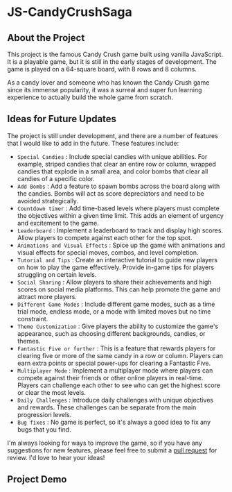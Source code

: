 # JS-CandyCrushSaga

## About the Project
This project is the famous Candy Crush game built using vanilla JavaScript. It is a playable game, but it is still in the early stages of development. The game is played on a 64-square board, with 8 rows and 8 columns. 

As a candy lover and someone who has known the Candy Crush game since its immense popularity, it was a surreal and super fun learning experience to actually build the whole game from scratch.

## Ideas for Future Updates
The project is still under development, and there are a number of features that I would like to add in the future. These features include:

- ```Special Candies``` : Include special candies with unique abilities. For example, striped candies that clear an entire row or column, wrapped candies that explode in a small area, and color bombs that clear all candies of a specific color.
- ```Add Bombs``` : Add a feature to spawn bombs across the board along with the candies. Bombs will act as score depreciators and need to be avoided strategically.
- ```Countdown timer``` : Add time-based levels where players must complete the objectives within a given time limit. This adds an element of urgency and excitement to the game.
- ```Leaderboard``` : Implement a leaderboard to track and display high scores. Allow players to compete against each other for the top spot.
- ```Animations and Visual Effects``` : Spice up the game with animations and visual effects for special moves, combos, and level completion.
- ```Tutorial and Tips``` :  Create an interactive tutorial to guide new players on how to play the game effectively. Provide in-game tips for players struggling on certain levels.
- ```Social Sharing``` : Allow players to share their achievements and high scores on social media platforms. This can help promote the game and attract more players.
- ```Different Game Modes``` : Include different game modes, such as a time trial mode, endless mode, or a mode with limited moves but no time constraint.
- ```Theme Customization``` :  Give players the ability to customize the game's appearance, such as choosing different backgrounds, candies, or themes.
- ```Fantastic Five or further``` :  This is a feature that rewards players for clearing five or more of the same candy in a row or column. Players can earn extra points or special power-ups for clearing a Fantastic Five.
- ```Multiplayer Mode``` : Implement a multiplayer mode where players can compete against their friends or other online players in real-time. Players can challenge each other to see who can get the highest score or clear the most levels.
- ```Daily Challenges``` : Introduce daily challenges with unique objectives and rewards. These challenges can be separate from the main progression levels.
- ```Bug fixes``` : No game is perfect, so it's always a good idea to fix any bugs that you find.

I'm always looking for ways to improve the game, so if you have any suggestions for new features, please feel free to submit a [pull request](https://github.com/vishalsingh2972/JS-CandyCrushSaga/issues) for review. I'd love to hear your ideas!
  
## Project Demo



